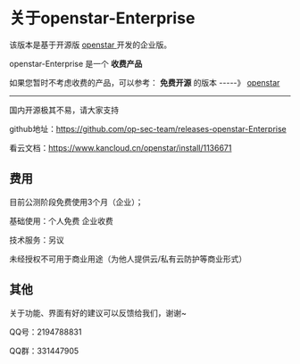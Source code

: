 # 关于openstar-Enterprise

该版本是基于开源版 [openstar ](https://github.com/starjun/openstar) 开发的企业版。

openstar-Enterprise 是一个 **收费产品**

 如果您暂时不考虑收费的产品，可以参考： **免费开源** 的版本 -----》  [openstar ](https://github.com/starjun/openstar)


*****
国内开源极其不易，请大家支持

github地址：https://github.com/op-sec-team/releases-openstar-Enterprise

看云文档：https://www.kancloud.cn/openstar/install/1136671


## 费用
目前公测阶段免费使用3个月（企业）；

基础使用：个人免费   企业收费

技术服务：另议

未经授权不可用于商业用途（为他人提供云/私有云防护等商业形式）

## 其他
关于功能、界面有好的建议可以反馈给我们，谢谢~

QQ号：2194788831

QQ群：331447905

